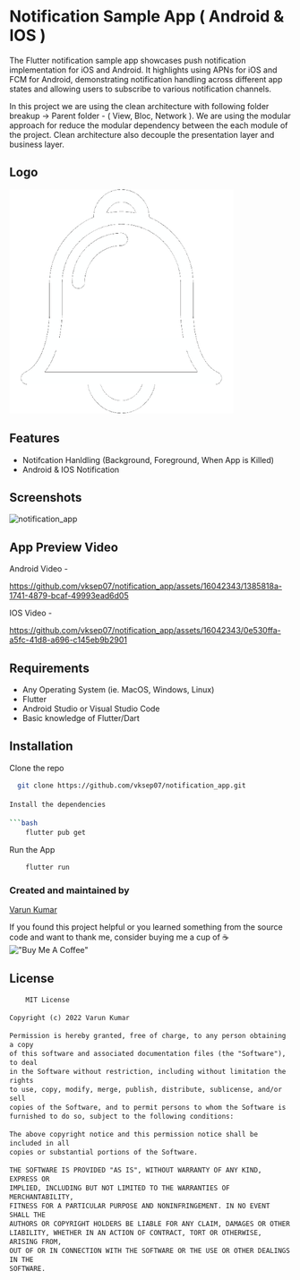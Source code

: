# Notification Sample App  ( Android & IOS )

The Flutter notification sample app showcases push notification implementation for iOS and Android. It highlights using APNs for iOS and FCM for Android, demonstrating notification handling across different app states and allowing users to subscribe to various notification channels.

In this project we are using the clean architecture  with following folder breakup -> Parent folder - ( View, Bloc, Network ). We are using the modular approach for reduce the modular dependency between the each module of the project. Clean architecture also decouple the presentation layer and business layer.


## Logo

<img src="https://github.com/vksep07/notification_app/blob/main/assets/images/notification-bell-svgrepo-com_white.png" alt="drawing" style="width:400px;"/>


## Features

- Notifcation Hanldling (Background, Foreground, When App is Killed)
- Android & IOS Notification



## Screenshots


![notification_app](https://github.com/vksep07/notification_app/assets/16042343/73b6ccf9-b0a6-4212-aa80-a64d6bc64ca3)


## App Preview Video


Android Video -  

https://github.com/vksep07/notification_app/assets/16042343/1385818a-1741-4879-bcaf-49993ead6d05

IOS Video - 

https://github.com/vksep07/notification_app/assets/16042343/0e530ffa-a5fc-41d8-a696-c145eb9b2901


## Requirements

- Any Operating System (ie. MacOS, Windows, Linux)
- Flutter
- Android Studio or Visual Studio Code
- Basic knowledge of Flutter/Dart


## Installation

Clone the repo

```bash
  git clone https://github.com/vksep07/notification_app.git

Install the dependencies

```bash
    flutter pub get
```

Run the App

```bash
    flutter run
```
### Created and maintained by 
[Varun Kumar](https://github.com/vksep07)


If you found this project helpful or you learned something from the source code and want to thank me, consider buying me a cup of ☕<br>
!["Buy Me A Coffee"](https://www.buymeacoffee.com/assets/img/custom_images/orange_img.png)
## License

```
    MIT License

Copyright (c) 2022 Varun Kumar

Permission is hereby granted, free of charge, to any person obtaining a copy
of this software and associated documentation files (the "Software"), to deal
in the Software without restriction, including without limitation the rights
to use, copy, modify, merge, publish, distribute, sublicense, and/or sell
copies of the Software, and to permit persons to whom the Software is
furnished to do so, subject to the following conditions:

The above copyright notice and this permission notice shall be included in all
copies or substantial portions of the Software.

THE SOFTWARE IS PROVIDED "AS IS", WITHOUT WARRANTY OF ANY KIND, EXPRESS OR
IMPLIED, INCLUDING BUT NOT LIMITED TO THE WARRANTIES OF MERCHANTABILITY,
FITNESS FOR A PARTICULAR PURPOSE AND NONINFRINGEMENT. IN NO EVENT SHALL THE
AUTHORS OR COPYRIGHT HOLDERS BE LIABLE FOR ANY CLAIM, DAMAGES OR OTHER
LIABILITY, WHETHER IN AN ACTION OF CONTRACT, TORT OR OTHERWISE, ARISING FROM,
OUT OF OR IN CONNECTION WITH THE SOFTWARE OR THE USE OR OTHER DEALINGS IN THE
SOFTWARE.

```
